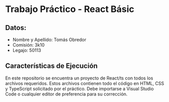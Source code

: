 # Trabajo Práctico - React Básic
## Datos:
- Nombre y Apellido: Tomás Obredor
- Comisión: 3k10
- Legajo: 50113
## Características de Ejecución
En este repositorio se encuentra un proyecto de React/ts con todos los archivos requeridos. Estos archivos contienen todo el código en HTML, CSS y TypeScript solicitado por el práctico. Debe importarse a Visual Studio Code o cualquier editor de preferencia para su corrección.

